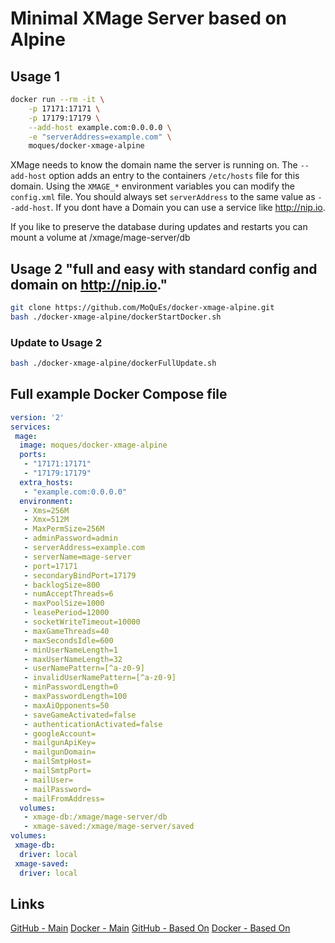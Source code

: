 # Minimal XMage Server based on Alpine

## Usage 1
```bash
docker run --rm -it \
	-p 17171:17171 \
	-p 17179:17179 \
	--add-host example.com:0.0.0.0 \
	-e "serverAddress=example.com" \
	moques/docker-xmage-alpine
```

XMage needs to know the domain name the server is running on. The `--add-host` option adds an entry to the containers `/etc/hosts` file for this domain. 
Using the `XMAGE_*` environment variables you can modify the `config.xml` file.
You should always set `serverAddress` to the same value as `--add-host`.
If you dont have a Domain you can use a service like http://nip.io.

If you like to preserve the database during updates and restarts you can mount a volume at /xmage/mage-server/db

## Usage 2 "full and easy with standard config and domain on http://nip.io."
```bash
git clone https://github.com/MoQuEs/docker-xmage-alpine.git
bash ./docker-xmage-alpine/dockerStartDocker.sh
```

### Update to Usage 2
```bash
bash ./docker-xmage-alpine/dockerFullUpdate.sh
```

## Full example Docker Compose file
```yaml
version: '2'
services:
 mage:
  image: moques/docker-xmage-alpine
  ports:
   - "17171:17171"
   - "17179:17179"
  extra_hosts:
   - "example.com:0.0.0.0"
  environment:
   - Xms=256M
   - Xmx=512M
   - MaxPermSize=256M
   - adminPassword=admin
   - serverAddress=example.com
   - serverName=mage-server
   - port=17171
   - secondaryBindPort=17179
   - backlogSize=800
   - numAcceptThreads=6
   - maxPoolSize=1000
   - leasePeriod=12000
   - socketWriteTimeout=10000
   - maxGameThreads=40
   - maxSecondsIdle=600
   - minUserNameLength=1
   - maxUserNameLength=32
   - userNamePattern=[^a-z0-9]
   - invalidUserNamePattern=[^a-z0-9]
   - minPasswordLength=0
   - maxPasswordLength=100
   - maxAiOpponents=50
   - saveGameActivated=false
   - authenticationActivated=false
   - googleAccount=
   - mailgunApiKey=
   - mailgunDomain=
   - mailSmtpHost=
   - mailSmtpPort=
   - mailUser=
   - mailPassword=
   - mailFromAddress=
  volumes:
   - xmage-db:/xmage/mage-server/db
   - xmage-saved:/xmage/mage-server/saved
volumes:
 xmage-db:
  driver: local
 xmage-saved:
  driver: local
```


## Links
[GitHub - Main](https://github.com/MoQuEs/docker-xmage-alpine/)
[Docker - Main](https://hub.docker.com/r/moques/docker-xmage-alpine/)
[GitHub - Based On](https://github.com/goesta/docker-xmage-alpine/)
[Docker - Based On](https://hub.docker.com/r/goesta/xmage-alpine/)
